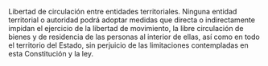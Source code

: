 Libertad de circulación entre entidades territoriales. Ninguna entidad territorial o autoridad podrá adoptar medidas que directa o indirectamente impidan el ejercicio de la libertad de movimiento, la libre circulación de bienes y de residencia de las personas al interior de ellas, así como en todo el territorio del Estado, sin perjuicio de las limitaciones contempladas en esta Constitución y la ley.
